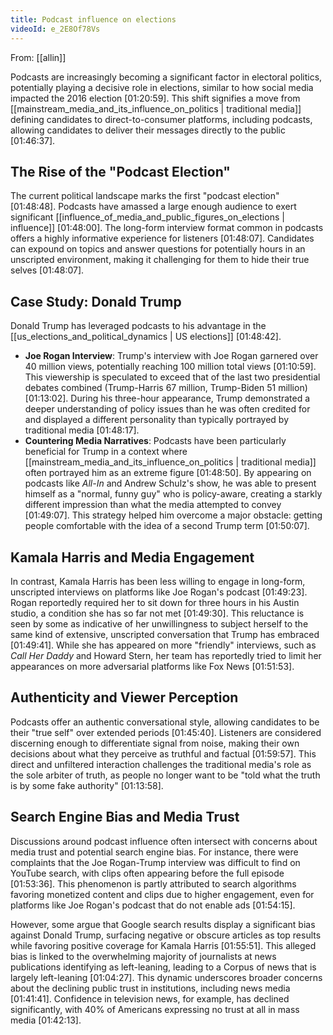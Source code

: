 ```yaml
---
title: Podcast influence on elections
videoId: e_2E8Of78Vs
---
```


From: [[allin]] <br/> 

Podcasts are increasingly becoming a significant factor in electoral politics, potentially playing a decisive role in elections, similar to how social media impacted the 2016 election [01:20:59]. This shift signifies a move from [[mainstream_media_and_its_influence_on_politics | traditional media]] defining candidates to direct-to-consumer platforms, including podcasts, allowing candidates to deliver their messages directly to the public [01:46:37].

## The Rise of the "Podcast Election"

The current political landscape marks the first "podcast election" [01:48:48]. Podcasts have amassed a large enough audience to exert significant [[influence_of_media_and_public_figures_on_elections | influence]] [01:48:00]. The long-form interview format common in podcasts offers a highly informative experience for listeners [01:48:07]. Candidates can expound on topics and answer questions for potentially hours in an unscripted environment, making it challenging for them to hide their true selves [01:48:07].

## Case Study: Donald Trump

Donald Trump has leveraged podcasts to his advantage in the [[us_elections_and_political_dynamics | US elections]] [01:48:42].

*   **Joe Rogan Interview**: Trump's interview with Joe Rogan garnered over 40 million views, potentially reaching 100 million total views [01:10:59]. This viewership is speculated to exceed that of the last two presidential debates combined (Trump-Harris 67 million, Trump-Biden 51 million) [01:13:02]. During his three-hour appearance, Trump demonstrated a deeper understanding of policy issues than he was often credited for and displayed a different personality than typically portrayed by traditional media [01:48:17].
*   **Countering Media Narratives**: Podcasts have been particularly beneficial for Trump in a context where [[mainstream_media_and_its_influence_on_politics | traditional media]] often portrayed him as an extreme figure [01:48:50]. By appearing on podcasts like *All-In* and Andrew Schulz's show, he was able to present himself as a "normal, funny guy" who is policy-aware, creating a starkly different impression than what the media attempted to convey [01:49:07]. This strategy helped him overcome a major obstacle: getting people comfortable with the idea of a second Trump term [01:50:07].

## Kamala Harris and Media Engagement

In contrast, Kamala Harris has been less willing to engage in long-form, unscripted interviews on platforms like Joe Rogan's podcast [01:49:23]. Rogan reportedly required her to sit down for three hours in his Austin studio, a condition she has so far not met [01:49:30]. This reluctance is seen by some as indicative of her unwillingness to subject herself to the same kind of extensive, unscripted conversation that Trump has embraced [01:49:41]. While she has appeared on more "friendly" interviews, such as *Call Her Daddy* and Howard Stern, her team has reportedly tried to limit her appearances on more adversarial platforms like Fox News [01:51:53].

## Authenticity and Viewer Perception

Podcasts offer an authentic conversational style, allowing candidates to be their "true self" over extended periods [01:45:40]. Listeners are considered discerning enough to differentiate signal from noise, making their own decisions about what they perceive as truthful and factual [01:59:57]. This direct and unfiltered interaction challenges the traditional media's role as the sole arbiter of truth, as people no longer want to be "told what the truth is by some fake authority" [01:13:58].

## Search Engine Bias and Media Trust

Discussions around podcast influence often intersect with concerns about media trust and potential search engine bias. For instance, there were complaints that the Joe Rogan-Trump interview was difficult to find on YouTube search, with clips often appearing before the full episode [01:53:36]. This phenomenon is partly attributed to search algorithms favoring monetized content and clips due to higher engagement, even for platforms like Joe Rogan's podcast that do not enable ads [01:54:15].

However, some argue that Google search results display a significant bias against Donald Trump, surfacing negative or obscure articles as top results while favoring positive coverage for Kamala Harris [01:55:51]. This alleged bias is linked to the overwhelming majority of journalists at news publications identifying as left-leaning, leading to a Corpus of news that is largely left-leaning [01:04:27]. This dynamic underscores broader concerns about the declining public trust in institutions, including news media [01:41:41]. Confidence in television news, for example, has declined significantly, with 40% of Americans expressing no trust at all in mass media [01:42:13].